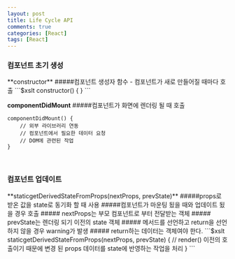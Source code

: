 ```yaml
---
layout: post
title: Life Cycle API
comments: true
categories: [React]
tags: [React]
---
```


<h3>컴포넌트 초기 생성</h3>
**constructor**
#####컴포넌트 생성자 함수 - 컴포넌트가 새로 만들어질 때마다 호출
```$xslt
constructor() {
}
```

**componentDidMount**
#####컴포넌트가 화면에 렌더링 될 때 호출
```$xslt
componentDidMount() {
    // 외부 라이브러리 연동
    // 컴포넌트에서 필요한 데이터 요청
    // DOM에 관련된 작업
}
```
<br/>

<h3>컴포넌트 업데이트</h3>
**staticgetDerivedStateFromProps(nextProps, prevState)**
#####props로 받온 값을 state로 동기화 할 때 사용
#####컴포넌트가 마운팅 됬을 때와 업데이트 됬을 경우 호출
##### nextProps는 부모 컴포넌트로 부터 전달받는 객체
##### prevState는 렌더링 되기 이전의 state 객체
##### 메서드를 선언하고 return을 선언하지 않을 경우 warning가 발생
##### return하는 데이터는 객체여야 한다.
```$xslt
staticgetDerivedStateFromProps(nextProps, prevState) {
    // render() 이전의 호출이기 때문에 변경 된 props 데이터를 state에 반영하는 작업을 처리
}
```
